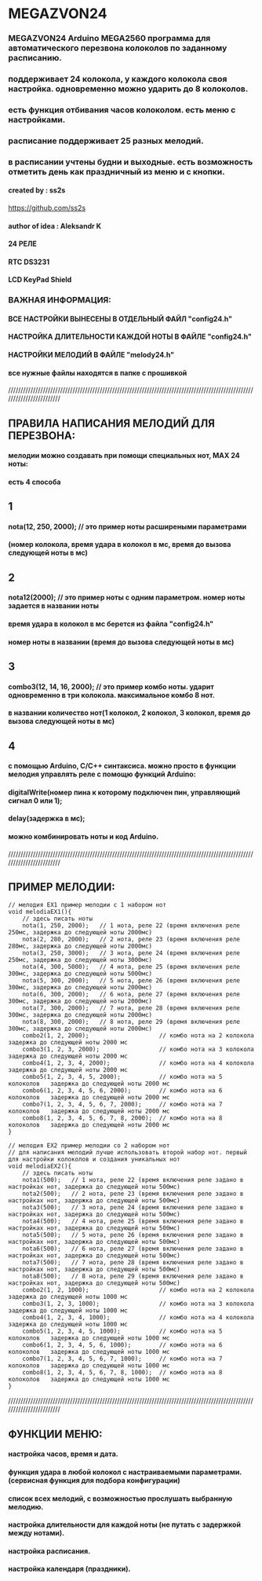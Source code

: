 # MEGAZVON24

### MEGAZVON24  Arduino MEGA2560 программа для автоматического перезвона колоколов по заданному расписанию.

### поддерживает 24 колокола, у каждого колокола своя настройка. одновременно можно ударить до 8 колоколов.
### есть функция отбивания часов колоколом. есть меню с настройками.
### расписание поддерживает 25 разных мелодий.
### в расписании учтены будни и выходные. есть возможность отметить день как праздничный из меню и с кнопки.

#### created by : ss2s
<https://github.com/ss2s>

#### author of idea : Aleksandr K


#### 24 РЕЛЕ
#### RTC DS3231
#### LCD KeyPad Shield


### ВАЖНАЯ ИНФОРМАЦИЯ:

#### ВСЕ НАСТРОЙКИ ВЫНЕСЕНЫ В ОТДЕЛЬНЫЙ ФАЙЛ "config24.h"
#### НАСТРОЙКА ДЛИТЕЛЬНОСТИ КАЖДОЙ НОТЫ В ФАЙЛЕ "config24.h"
#### НАСТРОЙКИ МЕЛОДИЙ В ФАЙЛЕ "melody24.h"

#### все нужные файлы находятся в папке с прошивкой

////////////////////////////////////////////////////////////////////////////////////////////////////////////////////////

## ПРАВИЛА НАПИСАНИЯ МЕЛОДИЙ ДЛЯ ПЕРЕЗВОНА:

#### мелодии можно создавать при помощи специальных нот, MAX 24 ноты:
#### есть 4 способа

## 1
#### nota(12, 250, 2000);  // это пример ноты расширеными параметрами
#### (номер колокола, время удара в колокол в мс, время до вызова следующей ноты в мс)

## 2
#### nota12(2000);  // это пример ноты с одним параметром. номер ноты задается в названии ноты
#### время удара в колокол в мс берется из файла "config24.h"
#### номер ноты в названии (время до вызова следующей ноты в мс)

## 3
#### combo3(12, 14, 16, 2000);  // это пример комбо ноты. ударит одновременно в три колокола. максимальное комбо 8 нот.
#### в названии количество нот(1 колокол, 2 колокол, 3 колокол, время до вызова следующей ноты в мс)

## 4
#### с помощью Arduino, С/С++ синтаксиса. можно просто в функции мелодия управлять реле с помощю функций Arduino:
#### digitalWrite(номер пина к которому подключен пин, управляющий сигнал 0 или 1);
#### delay(задержка в мс);
#### можно комбинировать ноты и код Arduino.

////////////////////////////////////////////////////////////////////////////////////////////////////////////////////////

## ПРИМЕР МЕЛОДИИ:

```
// мелодия EX1 пример мелодии с 1 набором нот
void melodiaEX1(){
	// здесь писать ноты
	nota(1, 250, 2000);   // 1 нота, реле 22 (время включения реле 250мс, задержка до следующей ноты 2000мс)
	nota(2, 280, 2000);   // 2 нота, реле 23 (время включения реле 280мс, задержка до следующей ноты 2000мс)
	nota(3, 250, 3000);   // 3 нота, реле 24 (время включения реле 250мс, задержка до следующей ноты 3000мс)
	nota(4, 300, 5000);   // 4 нота, реле 25 (время включения реле 300мс, задержка до следующей ноты 5000мс)
	nota(5, 300, 2000);   // 5 нота, реле 26 (время включения реле 300мс, задержка до следующей ноты 2000мс)
	nota(6, 300, 2000);   // 6 нота, реле 27 (время включения реле 300мс, задержка до следующей ноты 2000мс)
	nota(7, 300, 2000);   // 7 нота, реле 28 (время включения реле 300мс, задержка до следующей ноты 2000мс)
	nota(8, 300, 2000);   // 8 нота, реле 29 (время включения реле 300мс, задержка до следующей ноты 2000мс)
	combo2(1, 2, 2000);                    // комбо нота на 2 колокола   задержка до следующей ноты 2000 мс
	combo3(1, 2, 3, 2000);                 // комбо нота на 3 колокола   задержка до следующей ноты 2000 мс
	combo4(1, 2, 3, 4, 2000);              // комбо нота на 4 колокола   задержка до следующей ноты 2000 мс
	combo5(1, 2, 3, 4, 5, 2000);           // комбо нота на 5 колоколов   задержка до следующей ноты 2000 мс
	combo6(1, 2, 3, 4, 5, 6, 2000);        // комбо нота на 6 колоколов   задержка до следующей ноты 2000 мс
	combo7(1, 2, 3, 4, 5, 6, 7, 2000);     // комбо нота на 7 колоколов   задержка до следующей ноты 2000 мс
	combo8(1, 2, 3, 4, 5, 6, 7, 8, 2000);  // комбо нота на 8 колоколов   задержка до следующей ноты 2000 мс
}

// мелодия EX2 пример мелодии со 2 набором нот
// для написания мелодий лучше использовать второй набор нот. первый для настройки колоколов и создания уникальных нот
void melodiaEX2(){
	// здесь писать ноты
	nota1(500);   // 1 нота, реле 22 (время включения реле задано в настройках нот, задержка до следующей ноты 500мс)
	nota2(500);   // 2 нота, реле 23 (время включения реле задано в настройках нот, задержка до следующей ноты 500мс)
	nota3(500);   // 3 нота, реле 24 (время включения реле задано в настройках нот, задержка до следующей ноты 500мс)
	nota4(500);   // 4 нота, реле 25 (время включения реле задано в настройках нот, задержка до следующей ноты 500мс)
	nota5(500);   // 5 нота, реле 26 (время включения реле задано в настройках нот, задержка до следующей ноты 500мс)
	nota6(500);   // 6 нота, реле 27 (время включения реле задано в настройках нот, задержка до следующей ноты 500мс)
	nota7(500);   // 7 нота, реле 28 (время включения реле задано в настройках нот, задержка до следующей ноты 500мс)
	nota8(500);   // 8 нота, реле 29 (время включения реле задано в настройках нот, задержка до следующей ноты 500мс)
	combo2(1, 2, 1000);                    // комбо нота на 2 колокола   задержка до следующей ноты 1000 мс
	combo3(1, 2, 3, 1000);                 // комбо нота на 3 колокола   задержка до следующей ноты 1000 мс
	combo4(1, 2, 3, 4, 1000);              // комбо нота на 4 колокола   задержка до следующей ноты 1000 мс
	combo5(1, 2, 3, 4, 5, 1000);           // комбо нота на 5 колоколов   задержка до следующей ноты 1000 мс
	combo6(1, 2, 3, 4, 5, 6, 1000);        // комбо нота на 6 колоколов   задержка до следующей ноты 1000 мс
	combo7(1, 2, 3, 4, 5, 6, 7, 1000);     // комбо нота на 7 колоколов   задержка до следующей ноты 1000 мс
	combo8(1, 2, 3, 4, 5, 6, 7, 8, 1000);  // комбо нота на 8 колоколов   задержка до следующей ноты 1000 мс
}
```

////////////////////////////////////////////////////////////////////////////////////////////////////////////////////////

## ФУНКЦИИ МЕНЮ:

#### настройка часов, время и дата.
#### функция удара в любой колокол с настраиваемыми параметрами.(сервисная функция для подбора конфигурации)
#### список всех мелодий, с возможностью прослушать выбранную мелодию.
#### настройка длительности для каждой ноты (не путать с задержкой между нотами).
#### настройка расписания.
#### настройка календаря (праздники).
